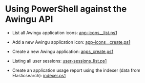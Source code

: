 # Using PowerShell against the Awingu API

- List all Awingu application icons:
  [app-icons__list.ps1](app-icons__list.ps1)

- Add a new Awingu application icon:
  [app-icons__create.ps1](app-icons__create.ps1)

- Create a new Awingu application:
  [apps_create.ps1](apps_create.ps1)

- Listing all user sessions:
  [user-sessions_list.ps1](user-sessions_list.ps1)

- Create an application usage report using the indexer (data from Elasticsearch):
  [indexer.ps1](indexer.ps1)